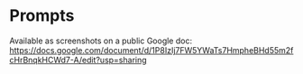 # Prompts

Available as screenshots on a public Google doc: https://docs.google.com/document/d/1P8IzIj7FW5YWaTs7HmpheBHd55m2fcHrBnqkHCWd7-A/edit?usp=sharing